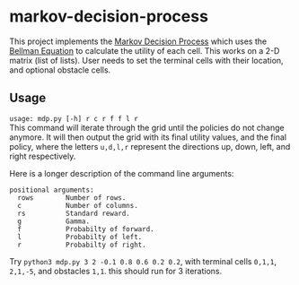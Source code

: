 # markov-decision-process
This project implements the [Markov Decision Process](https://en.wikipedia.org/wiki/Markov_decision_process) which uses the [Bellman Equation](https://en.wikipedia.org/wiki/Bellman_equation) to calculate the utility of each cell. This works on a 2-D matrix (list of lists). User needs to set the terminal cells with their location, and optional obstacle cells.

## Usage
`usage: mdp.py [-h] r c r f f l r`  
This command will iterate through the grid until the policies do not change anymore. It will then output the grid with its final utility values, and the final policy, where the letters `u,d,l,r` represent the directions up, down, left, and right respectively.

Here is a longer description of the command line arguments:
```
positional arguments:
  rows        Number of rows.
  c           Number of columns.
  rs          Standard reward.
  g           Gamma.
  f           Probabilty of forward.
  l           Probabilty of left.
  r           Probabilty of right.
  ```  
Try `python3 mdp.py 3 2 -0.1 0.8 0.6 0.2 0.2`, with terminal cells `0,1,1`, `2,1,-5`, and obstacles `1,1`. this should run for 3 iterations.
